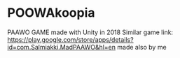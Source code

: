 # POOWAkoopia
PAAWO GAME made with Unity in 2018
Similar game link: https://play.google.com/store/apps/details?id=com.Salmiakki.MadPAAWO&hl=en made also by me
